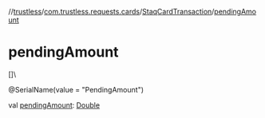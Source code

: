 //[trustless](../../../index.md)/[com.trustless.requests.cards](../index.md)/[StaqCardTransaction](index.md)/[pendingAmount](pending-amount.md)

# pendingAmount

[]\

@SerialName(value = &quot;PendingAmount&quot;)

val [pendingAmount](pending-amount.md): [Double](https://kotlinlang.org/api/latest/jvm/stdlib/kotlin/-double/index.html)
